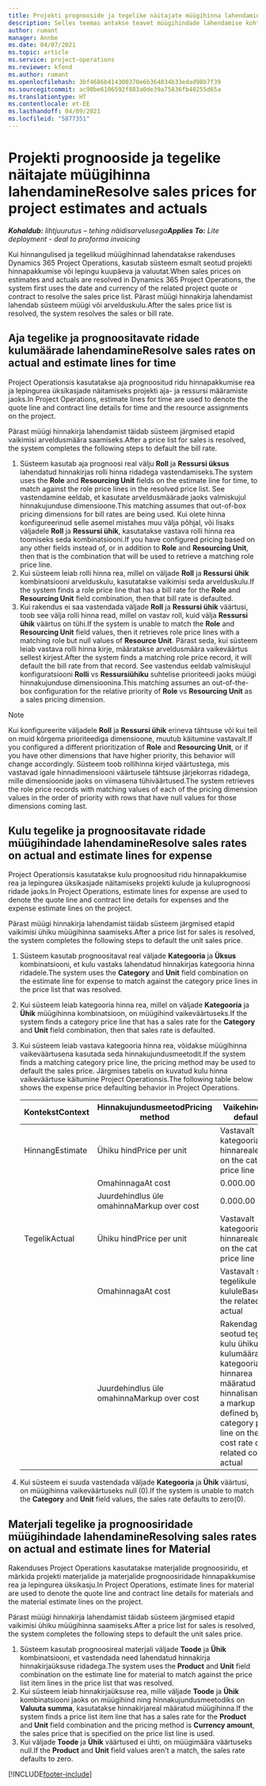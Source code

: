```yaml
---
title: Projekti prognooside ja tegelike näitajate müügihinna lahendamine
description: Selles teemas antakse teavet müügihindade lahendamise kohta projekti prognoositud ja tegelikes andmetes.
author: rumant
manager: Annbe
ms.date: 04/07/2021
ms.topic: article
ms.service: project-operations
ms.reviewer: kfend
ms.author: rumant
ms.openlocfilehash: 3bf4686b414300370e6b364834b33edad98b7f39
ms.sourcegitcommit: ac90be6106592f883a0de39a75836fb40255d65a
ms.translationtype: HT
ms.contentlocale: et-EE
ms.lasthandoff: 04/09/2021
ms.locfileid: "5877351"
---
```

# <a name="resolve-sales-prices-for-project-estimates-and-actuals"></a><span data-ttu-id="c9129-103">Projekti prognooside ja tegelike näitajate müügihinna lahendamine</span><span class="sxs-lookup"><span data-stu-id="c9129-103">Resolve sales prices for project estimates and actuals</span></span>

<span data-ttu-id="c9129-104">_**Kohaldub:** lihtjuurutus – tehing näidisarvelusega_</span><span class="sxs-lookup"><span data-stu-id="c9129-104">_**Applies To:** Lite deployment - deal to proforma invoicing_</span></span>

<span data-ttu-id="c9129-105">Kui hinnangulised ja tegelikud müügihinnad lahendatakse rakenduses Dynamics 365 Project Operations, kasutab süsteem esmalt seotud projekti hinnapakkumise või lepingu kuupäeva ja valuutat.</span><span class="sxs-lookup"><span data-stu-id="c9129-105">When sales prices on estimates and actuals are resolved in Dynamics 365 Project Operations, the system first uses the date and currency of the related project quote or contract to resolve the sales price list.</span></span> <span data-ttu-id="c9129-106">Pärast müügi hinnakirja lahendamist lahendab süsteem müügi või arvelduskulu.</span><span class="sxs-lookup"><span data-stu-id="c9129-106">After the sales price list is resolved, the system resolves the sales or bill rate.</span></span>

## <a name="resolve-sales-rates-on-actual-and-estimate-lines-for-time"></a><span data-ttu-id="c9129-107">Aja tegelike ja prognoositavate ridade kulumäärade lahendamine</span><span class="sxs-lookup"><span data-stu-id="c9129-107">Resolve sales rates on actual and estimate lines for time</span></span>

<span data-ttu-id="c9129-108">Project Operationsis kasutatakse aja prognoositud ridu hinnapakkumise rea ja lepingurea üksikasjade näitamiseks projekti aja- ja ressursi määramiste jaoks.</span><span class="sxs-lookup"><span data-stu-id="c9129-108">In Project Operations, estimate lines for time are used to denote the quote line and contract line details for time and the resource assignments on the project.</span></span>

<span data-ttu-id="c9129-109">Pärast müügi hinnakirja lahendamist täidab süsteem järgmised etapid vaikimisi arveldusmäära saamiseks.</span><span class="sxs-lookup"><span data-stu-id="c9129-109">After a price list for sales is resolved, the system completes the following steps to default the bill rate.</span></span>

1. <span data-ttu-id="c9129-110">Süsteem kasutab aja prognoosi real välju **Roll** ja **Ressursi üksus** lahendatud hinnakirjas rolli hinna ridadega vastendamiseks.</span><span class="sxs-lookup"><span data-stu-id="c9129-110">The system uses the **Role** and **Resourcing Unit** fields on the estimate line for time, to match against the role price lines in the resolved price list.</span></span> <span data-ttu-id="c9129-111">See vastendamine eeldab, et kasutate arveldusmäärade jaoks valmiskujul hinnakujunduse dimensioone.</span><span class="sxs-lookup"><span data-stu-id="c9129-111">This matching assumes that out-of-box pricing dimensions for bill rates are being used.</span></span> <span data-ttu-id="c9129-112">Kui olete hinna konfigureerinud selle asemel mistahes muu välja põhjal, või lisaks väljadele **Roll** ja **Ressursi ühik**, kasutatakse vastava rolli hinna rea toomiseks seda kombinatsiooni.</span><span class="sxs-lookup"><span data-stu-id="c9129-112">If you have configured pricing based on any other fields instead of, or in addition to **Role** and **Resourcing Unit**, then that is the combination that will be used to retrieve a matching role price line.</span></span>
2. <span data-ttu-id="c9129-113">Kui süsteem leiab rolli hinna rea, millel on väljade **Roll** ja **Ressursi ühik** kombinatsiooni arvelduskulu, kasutatakse vaikimisi seda arvelduskulu.</span><span class="sxs-lookup"><span data-stu-id="c9129-113">If the system finds a role price line that has a bill rate for the **Role** and **Resourcing Unit** field combination, then that bill rate is defaulted.</span></span>
3. <span data-ttu-id="c9129-114">Kui rakendus ei saa vastendada väljade **Roll** ja **Ressursi ühik** väärtusi, toob see välja rolli hinna read, millel on vastav roll, kuid välja **Ressursi ühik** väärtus on tühi.</span><span class="sxs-lookup"><span data-stu-id="c9129-114">If the system is unable to match the **Role** and **Resourcing Unit** field values, then it retrieves role price lines with a matching role but null values of **Resource Unit**.</span></span> <span data-ttu-id="c9129-115">Pärast seda, kui süsteem leiab vastava rolli hinna kirje, määratakse arveldusmäära vaikeväärtus sellest kirjest.</span><span class="sxs-lookup"><span data-stu-id="c9129-115">After the system finds a matching role price record, it will default the bill rate from that record.</span></span> <span data-ttu-id="c9129-116">See vastendus eeldab valmiskujul konfiguratsiooni **Rolli** vs **Ressursiühiku** suhtelise prioriteedi jaoks müügi hinnakujunduse dimensioonina.</span><span class="sxs-lookup"><span data-stu-id="c9129-116">This matching assumes an out-of-the-box configuration for the relative priority of **Role** vs **Resourcing Unit** as a sales pricing dimension.</span></span>

> [!NOTE]
> <span data-ttu-id="c9129-117">Kui konfigureerite väljadele **Roll** ja **Ressursi ühik** erineva tähtsuse või kui teil on muid kõrgema prioriteediga dimensioone, muutub käitumine vastavalt.</span><span class="sxs-lookup"><span data-stu-id="c9129-117">If you configured a different prioritization of **Role** and **Resourcing Unit**, or if you have other dimensions that have higher priority, this behavior will change accordingly.</span></span> <span data-ttu-id="c9129-118">Süsteem toob rollihinna kirjed väärtustega, mis vastavad igale hinnadimensiooni väärtusele tähtsuse järjekorras ridadega, mille dimensioonide jaoks on viimasena tühiväärtused.</span><span class="sxs-lookup"><span data-stu-id="c9129-118">The system retrieves the role price records with matching values of each of the pricing dimension values in the order of priority with rows that have null values for those dimensions coming last.</span></span>

## <a name="resolve-sales-rates-on-actual-and-estimate-lines-for-expense"></a><span data-ttu-id="c9129-119">Kulu tegelike ja prognoositavate ridade müügihindade lahendamine</span><span class="sxs-lookup"><span data-stu-id="c9129-119">Resolve sales rates on actual and estimate lines for expense</span></span>

<span data-ttu-id="c9129-120">Project Operationsis kasutatakse kulu prognoositud ridu hinnapakkumise rea ja lepingurea üksikasjade näitamiseks projekti kulude ja kuluprognoosi ridade jaoks.</span><span class="sxs-lookup"><span data-stu-id="c9129-120">In Project Operations, estimate lines for expense are used to denote the quote line and contract line details for expenses and the expense estimate lines on the project.</span></span>

<span data-ttu-id="c9129-121">Pärast müügi hinnakirja lahendamist täidab süsteem järgmised etapid vaikimisi ühiku müügihinna saamiseks.</span><span class="sxs-lookup"><span data-stu-id="c9129-121">After a price list for sales is resolved, the system completes the following steps to default the unit sales price.</span></span>

1. <span data-ttu-id="c9129-122">Süsteem kasutab prognoositaval real väljade **Kategooria** ja **Üksus** kombinatsiooni, et kulu vastaks lahendatud hinnakirjas kategooria hinna ridadele.</span><span class="sxs-lookup"><span data-stu-id="c9129-122">The system uses the **Category** and **Unit** field combination on the estimate line for expense to match against the category price lines in the price list that was resolved.</span></span>
2. <span data-ttu-id="c9129-123">Kui süsteem leiab kategooria hinna rea, millel on väljade **Kategooria** ja **Ühik** müügihinna kombinatsioon, on müügihind vaikeväärtuseks.</span><span class="sxs-lookup"><span data-stu-id="c9129-123">If the system finds a category price line that has a sales rate for the **Category** and **Unit** field combination, then that sales rate is defaulted.</span></span>
3. <span data-ttu-id="c9129-124">Kui süsteem leiab vastava kategooria hinna rea, võidakse müügihinna vaikeväärtusena kasutada seda hinnakujundusmeetodit.</span><span class="sxs-lookup"><span data-stu-id="c9129-124">If the system finds a matching category price line, the pricing method may be used to default the sales price.</span></span> <span data-ttu-id="c9129-125">Järgmises tabelis on kuvatud kulu hinna vaikeväärtuse käitumine Project Operationsis.</span><span class="sxs-lookup"><span data-stu-id="c9129-125">The following table below shows the expense price defaulting behavior in Project Operations.</span></span>

    | <span data-ttu-id="c9129-126">Kontekst</span><span class="sxs-lookup"><span data-stu-id="c9129-126">Context</span></span> | <span data-ttu-id="c9129-127">Hinnakujundusmeetod</span><span class="sxs-lookup"><span data-stu-id="c9129-127">Pricing method</span></span> | <span data-ttu-id="c9129-128">Vaikehind</span><span class="sxs-lookup"><span data-stu-id="c9129-128">Price defaulted</span></span> |
    | --- | --- | --- |
    | <span data-ttu-id="c9129-129">Hinnang</span><span class="sxs-lookup"><span data-stu-id="c9129-129">Estimate</span></span> | <span data-ttu-id="c9129-130">Ühiku hind</span><span class="sxs-lookup"><span data-stu-id="c9129-130">Price per unit</span></span> | <span data-ttu-id="c9129-131">Vastavalt kategooria hinnareale</span><span class="sxs-lookup"><span data-stu-id="c9129-131">Based on the category price line</span></span> |
    | &nbsp; | <span data-ttu-id="c9129-132">Omahinnaga</span><span class="sxs-lookup"><span data-stu-id="c9129-132">At cost</span></span> | <span data-ttu-id="c9129-133">0.00</span><span class="sxs-lookup"><span data-stu-id="c9129-133">0.00</span></span> |
    | &nbsp; | <span data-ttu-id="c9129-134">Juurdehindlus üle omahinna</span><span class="sxs-lookup"><span data-stu-id="c9129-134">Markup over cost</span></span> | <span data-ttu-id="c9129-135">0.00</span><span class="sxs-lookup"><span data-stu-id="c9129-135">0.00</span></span> |
    | <span data-ttu-id="c9129-136">Tegelik</span><span class="sxs-lookup"><span data-stu-id="c9129-136">Actual</span></span> | <span data-ttu-id="c9129-137">Ühiku hind</span><span class="sxs-lookup"><span data-stu-id="c9129-137">Price per unit</span></span> | <span data-ttu-id="c9129-138">Vastavalt kategooria hinnareale</span><span class="sxs-lookup"><span data-stu-id="c9129-138">Based on the category price line</span></span> |
    | &nbsp; | <span data-ttu-id="c9129-139">Omahinnaga</span><span class="sxs-lookup"><span data-stu-id="c9129-139">At cost</span></span> | <span data-ttu-id="c9129-140">Vastavalt seotud tegelikule kulule</span><span class="sxs-lookup"><span data-stu-id="c9129-140">Based on the related cost actual</span></span> |
    | &nbsp; | <span data-ttu-id="c9129-141">Juurdehindlus üle omahinna</span><span class="sxs-lookup"><span data-stu-id="c9129-141">Markup over cost</span></span> | <span data-ttu-id="c9129-142">Rakendage seotud tegeliku kulu ühiku kulumäärale kategooria hinnarea määratud hinnalisand</span><span class="sxs-lookup"><span data-stu-id="c9129-142">Apply a markup as defined by the category price line on the unit cost rate of the related cost actual</span></span> |

4. <span data-ttu-id="c9129-143">Kui süsteem ei suuda vastendada väljade **Kategooria** ja **Ühik** väärtusi, on müügihinna vaikeväärtuseks null (0).</span><span class="sxs-lookup"><span data-stu-id="c9129-143">If the system is unable to match the **Category** and **Unit** field values, the sales rate defaults to zero(0).</span></span>

## <a name="resolving-sales-rates-on-actual-and-estimate-lines-for-material"></a><span data-ttu-id="c9129-144">Materjali tegelike ja prognoosiridade müügihindade lahendamine</span><span class="sxs-lookup"><span data-stu-id="c9129-144">Resolving sales rates on actual and estimate lines for Material</span></span>

<span data-ttu-id="c9129-145">Rakenduses Project Operations kasutatakse materjalide prognoosiridu, et märkida projekti materjalide ja materjalide prognoosiridade hinnapakkumise rea ja lepingurea üksikasju.</span><span class="sxs-lookup"><span data-stu-id="c9129-145">In Project Operations, estimate lines for material are used to denote the quote line and contract line details for materials and the material estimate lines on the project.</span></span>

<span data-ttu-id="c9129-146">Pärast müügi hinnakirja lahendamist täidab süsteem järgmised etapid vaikimisi ühiku müügihinna saamiseks.</span><span class="sxs-lookup"><span data-stu-id="c9129-146">After a price list for sales is resolved, the system completes the following steps to default the unit sales price.</span></span>

1. <span data-ttu-id="c9129-147">Süsteem kasutab prognoosireal materjali väljade **Toode** ja **Ühik** kombinatsiooni, et vastendada need lahendatud hinnakirja hinnakirjaüksuse ridadega.</span><span class="sxs-lookup"><span data-stu-id="c9129-147">The system uses the **Product** and **Unit** field combination on the estimate line for material to match against the price list item lines in the price list that was resolved.</span></span>
2. <span data-ttu-id="c9129-148">Kui süsteem leiab hinnakirjaüksuse rea, mille väljade **Toode** ja **Ühik** kombinatsiooni jaoks on müügihind ning hinnakujundusmeetodiks on **Valuuta summa**, kasutatakse hinnakirjareal määratud müügihinna.</span><span class="sxs-lookup"><span data-stu-id="c9129-148">If the system finds a price list item line that has a sales rate for the **Product** and **Unit** field combination and the pricing method is **Currency amount**, the sales price that is specified on the price list line is used.</span></span>
3. <span data-ttu-id="c9129-149">Kui väljade **Toode** ja **Ühik** väärtused ei ühti, on müügimäära väärtuseks null.</span><span class="sxs-lookup"><span data-stu-id="c9129-149">If the **Product** and **Unit** field values aren't a match, the sales rate defaults to zero.</span></span>

[!INCLUDE[footer-include](../../includes/footer-banner.md)]
